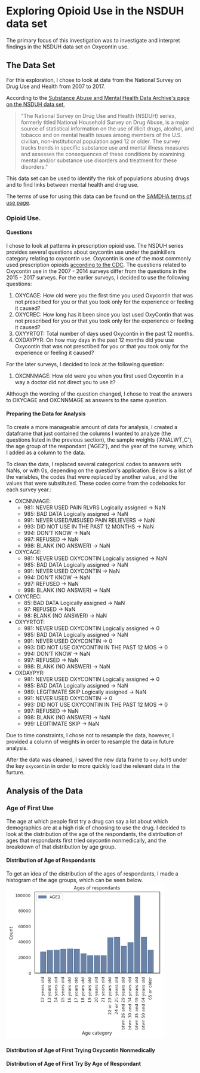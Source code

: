 # Exploring Opioid Use in the NSDUH data set
The primary focus of this investigation was to investigate and interpret findings in the NSDUH data set on Oxycontin use.

## The Data Set

For this exploration, I chose to look at data from the National Survey on Drug Use and Health from 2007 to 2017.

According to the [Substance Abuse and Mental Health Data Archive's page on the NSDUH data set](https://www.datafiles.samhsa.gov/study-series/national-survey-drug-use-and-health-nsduh-nid13517),

> "The National Survey on Drug Use and Health (NSDUH) series, formerly titled National Household Survey on Drug Abuse, is a major source of statistical information on the use of illicit drugs, alcohol, and tobacco and on mental health issues among members of the U.S. civilian, non-institutional population aged 12 or older. The survey tracks trends in specific substance use and mental illness measures and assesses the consequences of these conditions by examining mental and/or substance use disorders and treatment for these disorders."

This data set can be used to identify the risk of populations abusing drugs and to find links between mental health and drug use.

The terms of use for using this data can be found on the [SAMDHA terms of use page](https://www.datafiles.samhsa.gov/info/terms-use-nid3422).

### Opioid Use.
#### Questions
I chose to look at patterns in prescription opioid use. The NSDUH series provides several questions about oxycontin use under the painkillers category relating to oxycontin use. Oxycontin is one of the most commonly used prescription opioids [according to the CDC](https://www.cdc.gov/drugoverdose/opioids/prescribed.html). The questions related to Oxycontin use in the 2007 - 2014 surveys differ from the questions in the 2015 - 2017 surveys. For the earlier surveys, I decided to use the following questions:

1. OXYCAGE: How old were you the first time you used Oxycontin that was not prescribed for you or that you took only for the experience or feeling it caused?
2. OXYCREC: How long has it been since you last used OxyContin that was not prescribed for you or that you took only for the experience or feeling it caused?
3. OXYYRTOT: Total number of days used Oxycontin in the past 12 months.
4. OXDAYPYR: On how may days in the past 12 months did you use Oxycontin that was not presctibed for you or that you took only for the experience or feeling it caused?

For the later surveys, I decided to look at the following question:

1. OXCNNMAGE: How old were you when you first used Oxycontin in a way a doctor did not direct you to use it?

Although the wording of the question changed, I chose to treat the answers to OXYCAGE and OXCNNMAGE as answers to the same question.

#### Preparing the Data for Analysis
To create a more manageable amount of data for analysis, I created a dataframe that just contained the columns I wanted to analyze (the questions listed in the previous section), the sample weights ('ANALWT\_C'), the age group of the respondant ('AGE2'), and the year of the survey, which I added as a column to the data.

To clean the data, I replaced several categorical codes to answers with NaNs, or with 0s, depending on the question's application. Below is a list of the variables, the codes that were replaced by another value, and the values that were substituted. These codes come from the codebooks for each survey year.:
- OXCNNMAGE:
    - 981: NEVER USED PAIN RLVRS Logically assigned -> NaN
    - 985: BAD DATA Logically assigned -> NaN
    - 991: NEVER USED/MISUSED PAIN RELIEVERS -> NaN
    - 993: DID NOT USE IN THE PAST 12 MONTHS -> NaN
    - 994: DON'T KNOW -> NaN
    - 997: REFUSED -> NaN
    - 998: BLANK (NO ANSWER) -> NaN
- OXYCAGE:
    - 981: NEVER USED OXYCONTIN Logically assigned -> NaN
    - 985: BAD DATA Logically assigned -> NaN
    - 991: NEVER USED OXYCONTIN -> NaN
    - 994: DON'T KNOW -> NaN
    - 997: REFUSED -> NaN
    - 998: BLANK (NO ANSWER) -> NaN
- OXYCREC:
    - 85: BAD DATA Logically assigned -> NaN
    - 97: REFUSED -> NaN
    - 98: BLANK (NO ANSWER) -> NaN
- OXYYRTOT:
    - 981: NEVER USED OXYCONTIN Logically assigned -> 0
    - 985: BAD DATA Logically assigned -> NaN
    - 991: NEVER USED OXYCONTIN -> 0
    - 993: DID NOT USE OXYCONTIN IN THE PAST 12 MOS -> 0
    - 994: DON'T KNOW -> NaN
    - 997: REFUSED -> NaN
    - 998: BLANK (NO ANSWER) -> NaN
- OXDAYPYR:
    - 981: NEVER USED OXYCONTIN Logically assigned -> 0
    - 985: BAD DATA Logically assigned -> NaN
    - 989: LEGITIMATE SKIP Logically assigned -> NaN
    - 991: NEVER USED OXYCONTIN -> 0
    - 993: DID NOT USE OXYCONTIN IN THE PAST 12 MOS -> 0
    - 997: REFUSED -> NaN
    - 998: BLANK (NO ANSWER) -> NaN
    - 999: LEGITIMATE SKIP -> NaN

Due to time constraints, I chose not to resample the data, however, I provided a column of weights in order to resample the data in future analysis.

After the data was cleaned, I saved the new data frame to `oxy.hdf5` under the key `oxycontin` in order to more quickly load the relevant data in the furture.

## Analysis of the Data

### Age of First Use
The age at which people first try a drug can say a lot about which demographics are at a high risk of choosing to use the drug. I decided to look at the distribution of the age of the respondants, the distribution of ages that respondants first tried oxycontin nonmedically, and the breakdown of that distribution by age group.

#### Distribution of Age of Respondants
To get an idea of the distribution of the ages of respondants, I made a histogram of the age groups, which can be seen below.
![histogram of age group distribution](figures/age_group_dist.png)

#### Distribution of Age of First Trying Oxycontin Nonmedically

#### Distribution of Age of First Try By Age of Respondant
